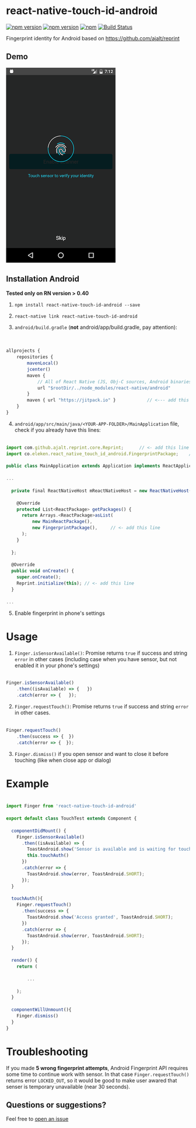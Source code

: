 # react-native-touch-id-android


[![npm version](http://img.shields.io/npm/v/react-native-touch-id-android.svg?style=flat-square)](https://npmjs.org/package/react-native-touch-id-android "View this project on npm")
[![npm version](http://img.shields.io/npm/dm/react-native-touch-id-android.svg?style=flat-square)](https://npmjs.org/package/react-native-touch-id-android "View this project on npm")
[![npm](https://img.shields.io/npm/l/react-native-touch-id-android.svg?style=flat-square)](https://github.com/ElekenAgency/react-native-touch-id-android/blob/master/LICENSE.md)
[![Build Status](https://travis-ci.org/ElekenAgency/react-native-touch-id-android.svg?branch=master)](https://travis-ci.org/ElekenAgency/react-native-touch-id-android)

Fingerprint identity for Android based on https://github.com/ajalt/reprint


## Demo


![](./src/screenshot.png)


## Installation Android

**Tested only on RN version > 0.40**

1. `npm install react-native-touch-id-android --save`
2. `react-native link react-native-touch-id-android`

3. `android/build.gradle` (**not** android/app/build.gradle, pay attention):

```js


allprojects {
    repositories {
        mavenLocal()
        jcenter()
        maven {
            // All of React Native (JS, Obj-C sources, Android binaries) is installed from npm
            url "$rootDir/../node_modules/react-native/android"
        }
        maven { url "https://jitpack.io" }            // <--- add this line
    }
}

```

4. `android/app/src/main/java/<YOUR-APP-FOLDER>/MainApplication` file, check if you already have this lines:


```js

import com.github.ajalt.reprint.core.Reprint;      // <- add this line
import co.eleken.react_native_touch_id_android.FingerprintPackage;    // <- add this line

public class MainApplication extends Application implements ReactApplication {

...

  private final ReactNativeHost mReactNativeHost = new ReactNativeHost(this) {

    @Override
    protected List<ReactPackage> getPackages() {
      return Arrays.<ReactPackage>asList(
          new MainReactPackage(),
          new FingerprintPackage(),     // <- add this line
      );
    }
    
  };

  @Override
  public void onCreate() {
    super.onCreate();
    Reprint.initialize(this); // <- add this line
  }

...

```

5. Enable fingerprint in phone's settings


# Usage

1. `Finger.isSensorAvailable()`: Promise returns `true` if success and string `error` in other cases (including case when you have sensor, but not enabled it in your phone's settings)

  ```js

  Finger.isSensorAvailable()
      .then((isAvailable) => {   })
      .catch(error => {   });

  ```    

2. `Finger.requestTouch()`: Promise returns `true` if success and string `error` in other cases.


  ```js

  Finger.requestTouch()
      .then(success => {  })
      .catch(error => {  });

  ```

3. `Finger.dismiss()` if you open sensor and want to close it before touching (like when close app or dialog)

# Example

```js

import Finger from 'react-native-touch-id-android'

export default class TouchTest extends Component {

  componentDidMount() {
    Finger.isSensorAvailable()
      .then((isAvailable) => {
        ToastAndroid.show('Sensor is available and is waiting for touch', ToastAndroid.SHORT);
        this.touchAuth()
      })
      .catch(error => {
        ToastAndroid.show(error, ToastAndroid.SHORT);
      });
  }

  touchAuth(){
    Finger.requestTouch()
      .then(success => {
        ToastAndroid.show('Access granted', ToastAndroid.SHORT);
      })
      .catch(error => {
        ToastAndroid.show(error, ToastAndroid.SHORT);
      });
  }

  render() {
    return (    

        ...

    );
  }

  componentWillUnmount(){
    Finger.dismiss()
  }
}


```

# Troubleshooting

If you made **5 wrong fingerprint attempts**, Android Fingerprint API requires some time to continue work with sensor. In that case `Finger.requestTouch()` returns error `LOCKED_OUT`, so it would be good to make user awared that senser is temporary unavailable (near 30 seconds).


## Questions or suggestions?

Feel free to [open an issue](https://github.com/ElekenAgency/react-native-touch-id-android/issues)
